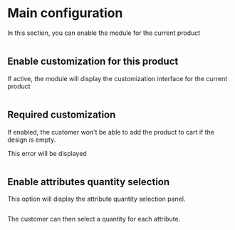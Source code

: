 # Main configuration

In this section, you can enable the module for the current product

<img srcset="/productdesigner/images/main.jpg 2x" class="padding border">

## Enable customization for this product

If active, the module will display the customization interface for the current product

<img srcset="/productdesigner/images/interface.jpg 2x">

## Required customization

If enabled, the customer won't be able to add the product to cart if the design is empty.

This error will be displayed

<img srcset="/productdesigner/images/required-error.jpg 2x" class="padding border">

## Enable attributes quantity selection

This option will display the attribute quantity selection panel.

<img srcset="/productdesigner/images/attributes-qty.jpg 2x">

The customer can then select a quantity for each attribute.
